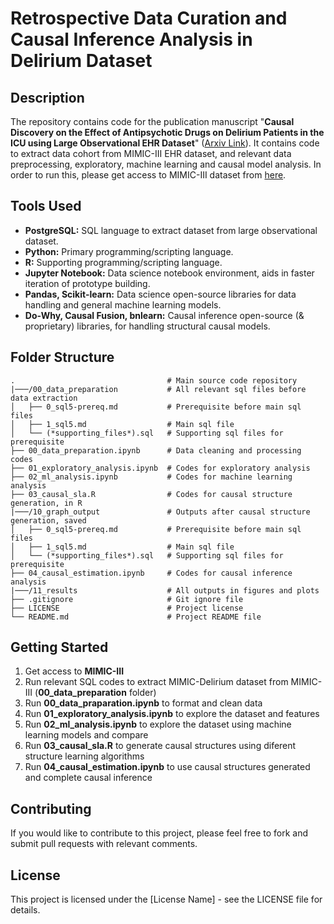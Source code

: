 # Retrospective Data Curation and Causal Inference Analysis in Delirium Dataset

## Description

The repository contains code for the publication manuscript "**Causal Discovery on the Effect of Antipsychotic Drugs on Delirium Patients in the ICU using Large Observational EHR Dataset**" ([Arxiv Link](https://arxiv.org/abs/2205.01057)). It contains code to extract data cohort from MIMIC-III EHR dataset, and relevant data preprocessing, exploratory, machine learning and causal model analysis. In order to run this, please get access to MIMIC-III dataset from [here](https://physionet.org/content/mimiciii/1.4/).

## Tools Used

- **PostgreSQL:** SQL language to extract dataset from large observational dataset.
- **Python:** Primary programming/scripting language.
- **R:** Supporting programming/scripting language.
- **Jupyter Notebook:** Data science notebook environment, aids in faster iteration of prototype building.
- **Pandas, Scikit-learn:** Data science open-source libraries for data handling and general machine learning models.
- **Do-Why, Causal Fusion, bnlearn:** Causal inference open-source (& proprietary) libraries, for handling structural causal models.

## Folder Structure

```plaintext
.                                  # Main source code repository
|───/00_data_preparation           # All relevant sql files before data extraction
│   ├── 0_sql5-prereq.md           # Prerequisite before main sql files 
│   ├── 1_sql5.md                  # Main sql file
│   └── (*supporting_files*).sql   # Supporting sql files for prerequisite
├── 00_data_preparation.ipynb      # Data cleaning and processing codes
├── 01_exploratory_analysis.ipynb  # Codes for exploratory analysis
├── 02_ml_analysis.ipynb           # Codes for machine learning analysis
├── 03_causal_sla.R                # Codes for causal structure generation, in R
|───/10_graph_output               # Outputs after causal structure generation, saved
│   ├── 0_sql5-prereq.md           # Prerequisite before main sql files 
│   ├── 1_sql5.md                  # Main sql file
│   └── (*supporting_files*).sql   # Supporting sql files for prerequisite
├── 04_causal_estimation.ipynb     # Codes for causal inference analysis
|───/11_results                    # All outputs in figures and plots
├── .gitignore                     # Git ignore file
├── LICENSE                        # Project license
└── README.md                      # Project README file
```

## Getting Started
1. Get access to **MIMIC-III**
2. Run relevant SQL codes to extract MIMIC-Delirium dataset from MIMIC-III (**00_data_preparation** folder)
3. Run **00_data_praparation.ipynb** to format and clean data
4. Run **01_exploratory_analysis.ipynb** to explore the dataset and features
5. Run **02_ml_analysis.ipynb** to explore the dataset using machine learning models and compare
6. Run **03_causal_sla.R** to generate causal structures using diferent structure learning algorithms
7. Run **04_causal_estimation.ipynb** to use causal structures generated and complete causal inference


## Contributing
If you would like to contribute to this project, please feel free to fork and submit pull requests with relevant comments.

## License
This project is licensed under the [License Name] - see the LICENSE file for details.

